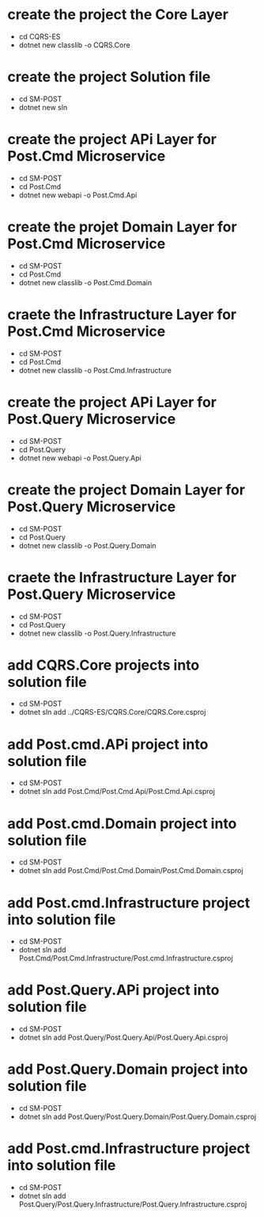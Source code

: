 # create the project the Core Layer
- cd CQRS-ES
- dotnet new classlib -o CQRS.Core

# create the project Solution file
- cd SM-POST
- dotnet new sln

# create the project APi Layer for Post.Cmd Microservice
- cd SM-POST
- cd Post.Cmd
- dotnet new webapi -o Post.Cmd.Api

# create the projet Domain Layer for Post.Cmd Microservice
- cd SM-POST
- cd Post.Cmd
- dotnet new classlib -o Post.Cmd.Domain


# craete the Infrastructure Layer for Post.Cmd Microservice
- cd SM-POST
- cd Post.Cmd
- dotnet new classlib -o Post.Cmd.Infrastructure


# create the project APi Layer for Post.Query Microservice
- cd SM-POST
- cd Post.Query
- dotnet new webapi -o Post.Query.Api

# create the project Domain Layer for Post.Query Microservice
- cd SM-POST
- cd Post.Query
- dotnet new classlib -o Post.Query.Domain

# craete the Infrastructure Layer for Post.Query Microservice
- cd SM-POST
- cd Post.Query
- dotnet new classlib -o Post.Query.Infrastructure

# add CQRS.Core projects into solution file
- cd SM-POST
- dotnet sln add ../CQRS-ES/CQRS.Core/CQRS.Core.csproj

# add Post.cmd.APi project into solution file
- cd SM-POST
- dotnet sln add Post.Cmd/Post.Cmd.Api/Post.Cmd.Api.csproj

# add Post.cmd.Domain project into solution file
- cd SM-POST
- dotnet sln add Post.Cmd/Post.Cmd.Domain/Post.Cmd.Domain.csproj

# add Post.cmd.Infrastructure project into solution file
- cd SM-POST
- dotnet sln add Post.Cmd/Post.Cmd.Infrastructure/Post.cmd.Infrastructure.csproj

# add Post.Query.APi project into solution file
- cd SM-POST
- dotnet sln add Post.Query/Post.Query.Api/Post.Query.Api.csproj

# add Post.Query.Domain project into solution file
- cd SM-POST
- dotnet sln add Post.Query/Post.Query.Domain/Post.Query.Domain.csproj

# add Post.cmd.Infrastructure project into solution file
- cd SM-POST
- dotnet sln add Post.Query/Post.Query.Infrastructure/Post.Query.Infrastructure.csproj